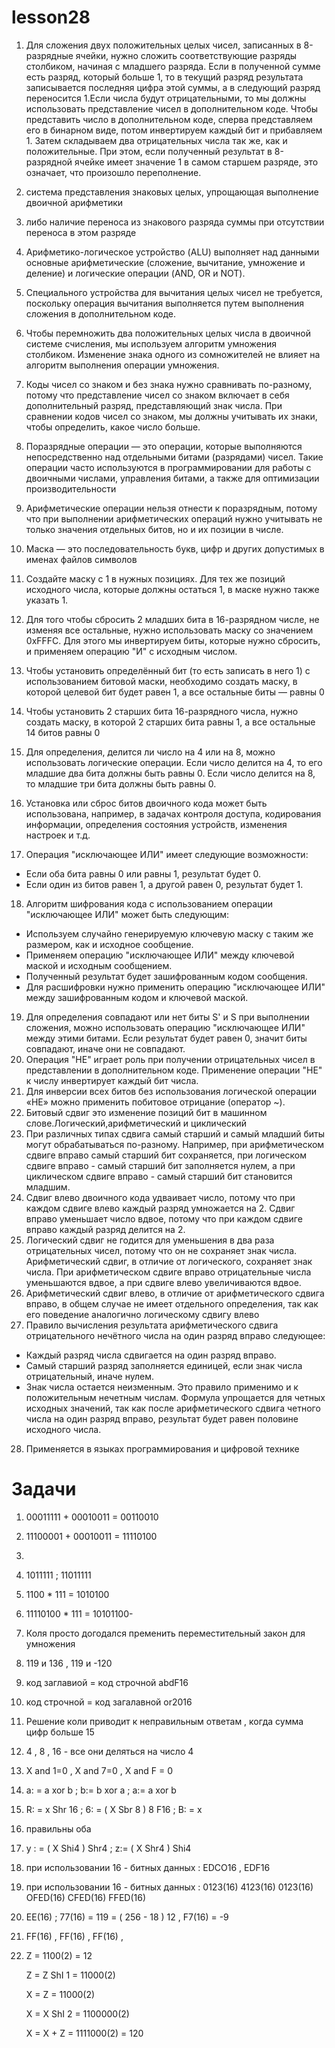 # lesson28
1.  Для сложения двух положительных целых чисел, записанных в 8-разрядные ячейки, нужно сложить соответствующие разряды столбиком, начиная с младшего разряда. Если в полученной сумме есть разряд, который больше 1, то в текущий разряд результата записывается последняя цифра этой суммы, а в следующий разряд переносится 1.Если числа будут отрицательными, то мы должны использовать представление чисел в дополнительном коде. Чтобы представить число в дополнительном коде, сперва представляем его в бинарном виде, потом инвертируем каждый бит и прибавляем 1. Затем складываем два отрицательных числа так же, как и положительные. При этом, если полученный результат в 8-разрядной ячейке имеет значение 1 в самом старшем разряде, это означает, что произошло переполнение.

2. система представления знаковых целых, упрощающая выполнение двоичной арифметики
3. либо наличие переноса из знакового разряда суммы при отсутствии переноса в этом разряде
4. Арифметико-логическое устройство (ALU) выполняет над данными основные арифметические (сложение, вычитание, умножение и деление) и логические операции (AND, OR и NOT).
5. Специального устройства для вычитания целых чисел не требуется, поскольку операция вычитания выполняется путем выполнения сложения в дополнительном коде.
6. Чтобы перемножить два положительных целых числа в двоичной системе счисления, мы используем алгоритм умножения столбиком. Изменение знака одного из сомножителей не влияет на алгоритм выполнения операции умножения.
7. Коды чисел со знаком и без знака нужно сравнивать по-разному, потому что представление чисел со знаком включает в себя дополнительный разряд, представляющий знак числа. При сравнении кодов чисел со знаком, мы должны учитывать их знаки, чтобы определить, какое число больше.
8. Поразрядные операции — это операции, которые выполняются непосредственно над отдельными битами (разрядами) чисел. Такие операции часто используются в программировании для работы с двоичными числами, управления битами, а также для оптимизации производительности
9. Арифметические операции нельзя отнести к поразрядным, потому что при выполнении арифметических операций нужно учитывать не только значения отдельных битов, но и их позиции в числе.
10. Маска — это последовательность букв, цифр и других допустимых в именах файлов символов
11. Создайте маску с 1 в нужных позициях. Для тех же позиций исходного числа, которые должны остаться 1, в маске нужно также указать 1.
12. Для того чтобы сбросить 2 младших бита в 16-разрядном числе, не изменяя все остальные, нужно использовать маску со значением 0xFFFC. Для этого мы инвертируем биты, которые нужно сбросить, и применяем операцию "И" с исходным числом.
13. Чтобы установить определённый бит (то есть записать в него 1) с использованием битовой маски, необходимо создать маску, в которой целевой бит будет равен 1, а все остальные биты — равны 0
14. Чтобы установить 2 старших бита 16-разрядного числа, нужно создать маску, в которой 2 старших бита равны 1, а все остальные 14 битов равны 0
15. Для определения, делится ли число на 4 или на 8, можно использовать логические операции. Если число делится на 4, то его младшие два бита должны быть равны 0. Если число делится на 8, то младшие три бита должны быть равны 0.
16. Установка или сброс битов двоичного кода может быть использована, например, в задачах контроля доступа, кодирования информации, определения состояния устройств, изменения настроек и т.д.
17. Операция "исключающее ИЛИ" имеет следующие возможности:
- Если оба бита равны 0 или равны 1, результат будет 0.
- Если один из битов равен 1, а другой равен 0, результат будет 1.
18. Алгоритм шифрования кода с использованием операции "исключающее ИЛИ" может быть следующим:
- Используем случайно генерируемую ключевую маску с таким же размером, как и исходное сообщение.
- Применяем операцию "исключающее ИЛИ" между ключевой маской и исходным сообщением.
- Полученный результат будет зашифрованным кодом сообщения.
- Для расшифровки нужно применить операцию "исключающее ИЛИ" между зашифрованным кодом и ключевой маской.
19. Для определения совпадают или нет биты S' и S при выполнении сложения, можно использовать операцию "исключающее ИЛИ" между этими битами. Если результат будет равен 0, значит биты совпадают, иначе они не совпадают.
20. Операция "НЕ" играет роль при получении отрицательных чисел в представлении в дополнительном коде. Применение операции "НЕ" к числу инвертирует каждый бит числа.
21. Для инверсии всех битов без использования логической операции «НЕ» можно применить побитовое отрицание (оператор ~).
22. Битовый сдвиг это изменение позиций бит в машинном слове.Логический,арифметический и циклический
23. При различных типах сдвига самый старший и самый младший биты могут обрабатываться по-разному. Например, при арифметическом сдвиге вправо самый старший бит сохраняется, при логическом сдвиге вправо - самый старший бит заполняется нулем, а при циклическом сдвиге вправо - самый старший бит становится младшим.
24. Сдвиг влево двоичного кода удваивает число, потому что при каждом сдвиге влево каждый разряд умножается на 2. Сдвиг вправо уменьшает число вдвое, потому что при каждом сдвиге вправо каждый разряд делится на 2.
25. Логический сдвиг не годится для уменьшения в два раза отрицательных чисел, потому что он не сохраняет знак числа. Арифметический сдвиг, в отличие от логического, сохраняет знак числа. При арифметическом сдвиге вправо отрицательные числа уменьшаются вдвое, а при сдвиге влево увеличиваются вдвое.
26. Арифметический сдвиг влево, в отличие от арифметического сдвига вправо, в общем случае не имеет отдельного определения, так как его поведение аналогично логическому сдвигу влево
27. Правило вычисления результата арифметического сдвига отрицательного нечётного числа на один разряд вправо следующее:
- Каждый разряд числа сдвигается на один разряд вправо.
- Самый старший разряд заполняется единицей, если знак числа отрицательный, иначе нулем.
- Знак числа остается неизменным.
Это правило применимо и к положительным нечетным числам.
Формула упрощается для четных исходных значений, так как после арифметического сдвига четного числа на один разряд вправо, результат будет равен половине исходного числа.
28. Применяется в языках программирования и цифровой технике
# Задачи
1. 00011111 + 00010011 = 00110010
2. 11100001 + 00010011 = 11110100
3. 
4. 1011111 ; 11011111
5. 1100 * 111 = 1010100
6. 11110100 * 111 = 10101100-
7. Коля просто догодался пременить переместительный закон для умножения
8. 119 и 136 , 119 и -120
9. код заглавиой = код строчной abdF16
10. код cтрочной = код загалавной or2016
11. Решение коли приводит к неправильным ответам , когда сумма цифр больше 15
12.  4 , 8 , 16 - все они деляться на число 4
13. X and 1=0 , X and 7=0 , X and F = 0
14. a: = a xor b ; b:= b xor a ; a:= a xor b
15.  R: = x Shr 16 ; 6: = ( X Sbr 8 ) 8 F16 ; B: = x
16. правильны оба
17. y : = ( X Shi4 ) Shr4 ; z:= ( X Shr4 ) Shi4
18. при использовании 16 - битных данных : EDCO16 , EDF16
19. при использовании 16 - битных данных : 0123(16) 4123(16) 0123(16) OFED(16) CFED(16) FFED(16)
20. EE(16) ; 77(16) = 119 = ( 256 - 18 ) 12 , F7(16) = -9
21. FF(16) , FF(16) , FF(16) ,
22. Z = 1100(2) = 12

    Z = Z ShI 1 = 11000(2)

    X = Z = 11000(2)

    X = X ShI 2 = 1100000(2)



    X = X + Z = 1111000(2) = 120
